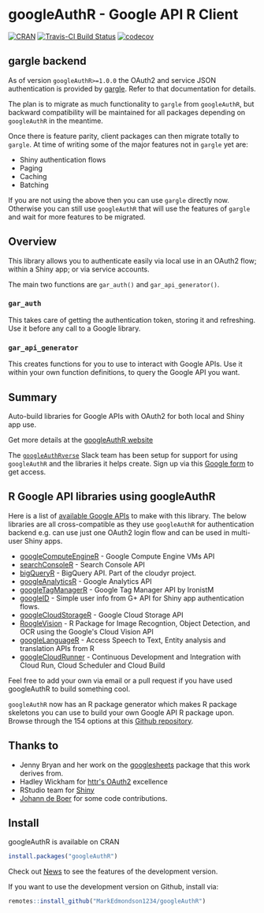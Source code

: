 # googleAuthR - Google API R Client

[![CRAN](http://www.r-pkg.org/badges/version/googleAuthR)](https://cran.r-project.org/package=googleAuthR)
[![Travis-CI Build Status](https://travis-ci.org/MarkEdmondson1234/googleAuthR.svg?branch=master)](https://travis-ci.org/MarkEdmondson1234/googleAuthR)
[![codecov](https://codecov.io/gh/MarkEdmondson1234/googleAuthR/branch/master/graph/badge.svg)](https://codecov.io/gh/MarkEdmondson1234/googleAuthR)

## gargle backend

As of version `googleAuthR>=1.0.0` the OAuth2 and service JSON authentication is provided by [gargle](https://gargle.r-lib.org/index.html).  Refer to that documentation for details.

The plan is to migrate as much functionality to `gargle` from `googleAuthR`, but backward compatibility will be maintained for all packages depending on `googleAuthR` in the meantime. 

Once there is feature parity, client packages can then migrate totally to `gargle`.  At time of writing some of the major features not in `gargle` yet are:

* Shiny authentication flows
* Paging
* Caching
* Batching

If you are not using the above then you can use `gargle` directly now.  Otherwise you can still use `googleAuthR` that will use the features of `gargle` and wait for more features to be migrated.

## Overview

This library allows you to authenticate easily via local use in an OAuth2 flow; within a Shiny app; or via service accounts. 

The main two functions are `gar_auth()` and `gar_api_generator()`.

### `gar_auth`

This takes care of getting the authentication token, storing it and refreshing. 
Use it before any call to a Google library.

### `gar_api_generator`

This creates functions for you to use to interact with Google APIs.
Use it within your own function definitions, to query the Google API you want.

## Summary

Auto-build libraries for Google APIs with OAuth2 for both local and Shiny app use.

Get more details at the [googleAuthR website](https://code.markedmondson.me/googleAuthR/)

The [`googleAuthRverse`](https://googleauthrverse.slack.com) Slack team has been setup for support for using `googleAuthR` and the libraries it helps create.  Sign up via this [Google form](https://goo.gl/forms/d541yrJoDFMrrSJp1) to get access. 

## R Google API libraries using googleAuthR

Here is a list of [available Google APIs](https://developers.google.com/apis-explorer/#p/) to make with this library.
The below libraries are all cross-compatible as they use `googleAuthR` for authentication backend e.g. can use just one OAuth2 login flow and can be used in multi-user Shiny apps. 

* [googleComputeEngineR](https://cloudyr.github.io/googleComputeEngineR/) - Google Compute Engine VMs API
* [searchConsoleR](http://code.markedmondson.me/searchConsoleR/) - Search Console API
* [bigQueryR](http://code.markedmondson.me/bigQueryR/) - BigQuery API. Part of the cloudyr project.
* [googleAnalyticsR](http://code.markedmondson.me/googleAnalyticsR/) - Google Analytics API
* [googleTagManagerR](https://github.com/IronistM/googleTagManageR) - Google Tag Manager API by IronistM
* [googleID](https://github.com/MarkEdmondson1234/googleID) - Simple user info from G+ API for Shiny app authentication flows.
* [googleCloudStorageR](http://code.markedmondson.me/googleCloudStorageR/) - Google Cloud Storage API
* [RoogleVision](https://github.com/cloudyr/googleCloudVisionR) - R Package for Image Recogntion, Object Detection, and OCR using the Google's Cloud Vision API
* [googleLanguageR](https://github.com/ropensci/googleLanguageR) - Access Speech to Text, Entity analysis and translation APIs from R
* [googleCloudRunner](https://code.markedmondson.me/googleCloudRunner/) - Continuous Development and Integration with Cloud Run, Cloud Scheduler and Cloud Build

Feel free to add your own via email or a pull request if you have used googleAuthR to build something cool. 

`googleAuthR` now has an R package generator which makes R package skeletons you can use to build your own Google API R package upon.  Browse through the 154 options at this [Github repository](https://github.com/MarkEdmondson1234/autoGoogleAPI).

## Thanks to

* Jenny Bryan and her work on the [googlesheets](https://github.com/jennybc/googlesheets) package that this work derives from.
* Hadley Wickham for [httr's OAuth2](https://github.com/r-lib/httr) excellence
* RStudio team for [Shiny](https://shiny.rstudio.com/)
* [Johann de Boer](https://github.com/jdeboer) for some code contributions.

## Install

googleAuthR is available on CRAN

```r
install.packages("googleAuthR")
```

Check out [News](NEWS.md) to see the features of the development version.

If you want to use the development version on Github, install via:

```r
remotes::install_github("MarkEdmondson1234/googleAuthR")
```

